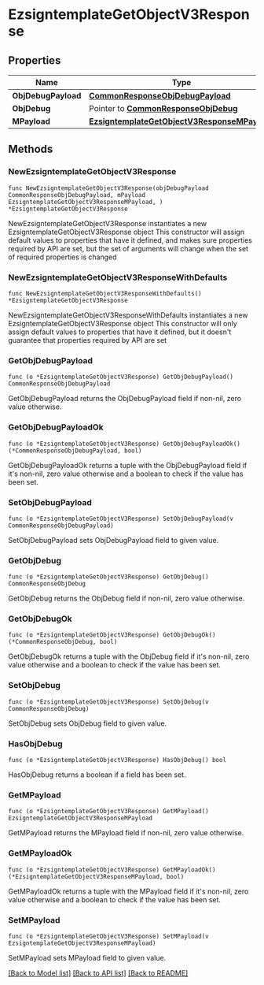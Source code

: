 # EzsigntemplateGetObjectV3Response

## Properties

Name | Type | Description | Notes
------------ | ------------- | ------------- | -------------
**ObjDebugPayload** | [**CommonResponseObjDebugPayload**](CommonResponseObjDebugPayload.md) |  | 
**ObjDebug** | Pointer to [**CommonResponseObjDebug**](CommonResponseObjDebug.md) |  | [optional] 
**MPayload** | [**EzsigntemplateGetObjectV3ResponseMPayload**](EzsigntemplateGetObjectV3ResponseMPayload.md) |  | 

## Methods

### NewEzsigntemplateGetObjectV3Response

`func NewEzsigntemplateGetObjectV3Response(objDebugPayload CommonResponseObjDebugPayload, mPayload EzsigntemplateGetObjectV3ResponseMPayload, ) *EzsigntemplateGetObjectV3Response`

NewEzsigntemplateGetObjectV3Response instantiates a new EzsigntemplateGetObjectV3Response object
This constructor will assign default values to properties that have it defined,
and makes sure properties required by API are set, but the set of arguments
will change when the set of required properties is changed

### NewEzsigntemplateGetObjectV3ResponseWithDefaults

`func NewEzsigntemplateGetObjectV3ResponseWithDefaults() *EzsigntemplateGetObjectV3Response`

NewEzsigntemplateGetObjectV3ResponseWithDefaults instantiates a new EzsigntemplateGetObjectV3Response object
This constructor will only assign default values to properties that have it defined,
but it doesn't guarantee that properties required by API are set

### GetObjDebugPayload

`func (o *EzsigntemplateGetObjectV3Response) GetObjDebugPayload() CommonResponseObjDebugPayload`

GetObjDebugPayload returns the ObjDebugPayload field if non-nil, zero value otherwise.

### GetObjDebugPayloadOk

`func (o *EzsigntemplateGetObjectV3Response) GetObjDebugPayloadOk() (*CommonResponseObjDebugPayload, bool)`

GetObjDebugPayloadOk returns a tuple with the ObjDebugPayload field if it's non-nil, zero value otherwise
and a boolean to check if the value has been set.

### SetObjDebugPayload

`func (o *EzsigntemplateGetObjectV3Response) SetObjDebugPayload(v CommonResponseObjDebugPayload)`

SetObjDebugPayload sets ObjDebugPayload field to given value.


### GetObjDebug

`func (o *EzsigntemplateGetObjectV3Response) GetObjDebug() CommonResponseObjDebug`

GetObjDebug returns the ObjDebug field if non-nil, zero value otherwise.

### GetObjDebugOk

`func (o *EzsigntemplateGetObjectV3Response) GetObjDebugOk() (*CommonResponseObjDebug, bool)`

GetObjDebugOk returns a tuple with the ObjDebug field if it's non-nil, zero value otherwise
and a boolean to check if the value has been set.

### SetObjDebug

`func (o *EzsigntemplateGetObjectV3Response) SetObjDebug(v CommonResponseObjDebug)`

SetObjDebug sets ObjDebug field to given value.

### HasObjDebug

`func (o *EzsigntemplateGetObjectV3Response) HasObjDebug() bool`

HasObjDebug returns a boolean if a field has been set.

### GetMPayload

`func (o *EzsigntemplateGetObjectV3Response) GetMPayload() EzsigntemplateGetObjectV3ResponseMPayload`

GetMPayload returns the MPayload field if non-nil, zero value otherwise.

### GetMPayloadOk

`func (o *EzsigntemplateGetObjectV3Response) GetMPayloadOk() (*EzsigntemplateGetObjectV3ResponseMPayload, bool)`

GetMPayloadOk returns a tuple with the MPayload field if it's non-nil, zero value otherwise
and a boolean to check if the value has been set.

### SetMPayload

`func (o *EzsigntemplateGetObjectV3Response) SetMPayload(v EzsigntemplateGetObjectV3ResponseMPayload)`

SetMPayload sets MPayload field to given value.



[[Back to Model list]](../README.md#documentation-for-models) [[Back to API list]](../README.md#documentation-for-api-endpoints) [[Back to README]](../README.md)


